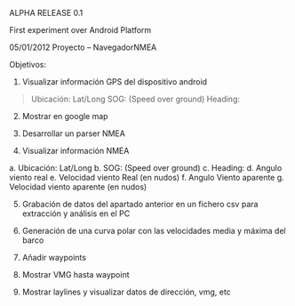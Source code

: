 ALPHA RELEASE 0.1

First experiment over Android Platform

05/01/2012
Proyecto – NavegadorNMEA

Objetivos:

1.	Visualizar información GPS del dispositivo android
> Ubicación: Lat/Long
> SOG: (Speed over ground)
> Heading:

2.	Mostrar en google map

3.	Desarrollar un parser NMEA

4.	Visualizar información NMEA

a.	Ubicación: Lat/Long
b.	SOG: (Speed over ground)
c.	Heading:
d.	Angulo viento real
e.	Velocidad viento Real (en nudos)
f.	Angulo Viento aparente
g.	Velocidad viento aparente (en nudos)

5.	Grabación de datos del apartado anterior en un fichero csv para extracción y análisis en el PC

6.	Generación de una curva polar con las velocidades media y máxima del barco

7.	Añadir waypoints

8.	Mostrar VMG hasta waypoint

9.	Mostrar laylines y visualizar datos de dirección, vmg, etc